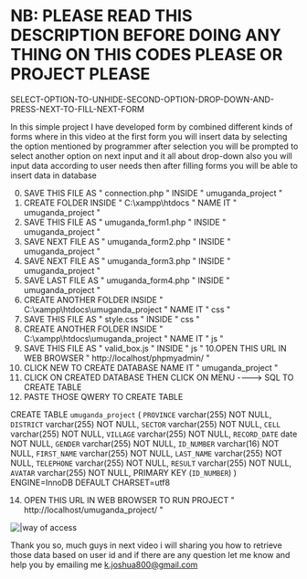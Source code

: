 # NB: PLEASE READ THIS DESCRIPTION BEFORE DOING ANY THING ON THIS CODES PLEASE OR PROJECT PLEASE

SELECT-OPTION-TO-UNHIDE-SECOND-OPTION-DROP-DOWN-AND-PRESS-NEXT-TO-FILL-NEXT-FORM

In this simple project I have developed form by combined different kinds of forms
where in this video at the first form you will insert data by selecting the option mentioned by programmer 
after selection you will be prompted to select another option on next input and it all about drop-down 
also you will input data according to user needs then after filling forms you will be able to insert data in database 

0. SAVE THIS FILE AS " connection.php " INSIDE " umuganda_project "
1. CREATE FOLDER INSIDE " C:\xampp\htdocs " NAME IT " umuganda_project "
2. SAVE THIS FILE AS " umuganda_form1.php " INSIDE " umuganda_project "
3. SAVE NEXT FILE AS " umuganda_form2.php " INSIDE " umuganda_project "
4. SAVE NEXT FILE AS " umuganda_form3.php " INSIDE " umuganda_project "
5. SAVE LAST FILE AS " umuganda_form4.php " INSIDE " umuganda_project "
6. CREATE ANOTHER FOLDER INSIDE " C:\xampp\htdocs\umuganda_project " NAME IT " css "
7. SAVE THIS FILE AS " style.css " INSIDE " css "
8. CREATE ANOTHER FOLDER INSIDE " C:\xampp\htdocs\umuganda_project " NAME IT " js "
9. SAVE THIS FILE AS " valid_box.js " INSIDE " js "
10.OPEN THIS URL IN WEB BROWSER " http://localhost/phpmyadmin/ "
11. CLICK NEW TO CREATE DATABASE NAME IT " umuganda_project "
12. CLICK ON CREATED DATABASE THEN CLICK ON MENU ----> SQL  TO CREATE TABLE
13. PASTE THOSE QWERY TO CREATE TABLE

CREATE TABLE `umuganda_project` (
 `PROVINCE` varchar(255) NOT NULL,
 `DISTRICT` varchar(255) NOT NULL,
 `SECTOR` varchar(255) NOT NULL,
 `CELL` varchar(255) NOT NULL,
 `VILLAGE` varchar(255) NOT NULL,
 `RECORD_DATE` date NOT NULL,
 `GENDER` varchar(255) NOT NULL,
 `ID_NUMBER` varchar(16) NOT NULL,
 `FIRST_NAME` varchar(255) NOT NULL,
 `LAST_NAME` varchar(255) NOT NULL,
 `TELEPHONE` varchar(255) NOT NULL,
 `RESULT` varchar(255) NOT NULL,
 `AVATAR` varchar(255) NOT NULL,
 PRIMARY KEY (`ID_NUMBER`)
) ENGINE=InnoDB DEFAULT CHARSET=utf8


14. OPEN THIS URL IN WEB BROWSER TO RUN PROJECT " http://localhost/umuganda_project/ "

![|way of access](SELECTOPTIONTOUNHIDESECONDO.gif)


Thank you so, much guys in next video i will sharing you how to retrieve those data based on user id
and if there are any question let me know and help you by emailing me k.joshua800@gmail.com 
